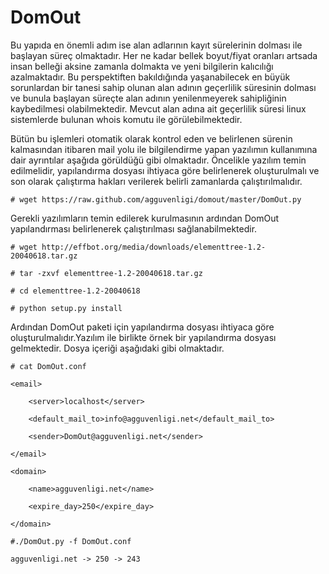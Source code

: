 DomOut
======

Bu yapıda en önemli adım ise alan adlarının kayıt sürelerinin dolması ile başlayan süreç olmaktadır. Her ne kadar bellek boyut/fiyat oranları artsada insan belleği aksine zamanla dolmakta ve yeni bilgilerin kalıcılığı azalmaktadır. Bu perspektiften bakıldığında yaşanabilecek en büyük sorunlardan bir tanesi sahip olunan alan adının geçerlilik süresinin dolması ve bunula başlayan süreçte alan adının yenilenmeyerek sahipliğinin kaybedilmesi olabilmektedir. 
Mevcut alan adına ait geçerlilik süresi linux sistemlerde bulunan whois komutu ile görülebilmektedir.

Bütün bu işlemleri otomatik olarak kontrol eden ve belirlenen sürenin kalmasından itibaren mail yolu ile bilgilendirme yapan yazılımın kullanımına dair ayrıntılar aşağıda görüldüğü gibi olmaktadır. Öncelikle yazılım temin edilmelidir, yapılandırma dosyası ihtiyaca göre belirlenerek oluşturulmalı ve son olarak çalıştırma hakları verilerek belirli zamanlarda çalıştırılmalıdır.

    # wget https://raw.github.com/agguvenligi/domout/master/DomOut.py

Gerekli yazılımların temin edilerek kurulmasının ardından DomOut yapılandırması belirlenerek çalıştırılması sağlanabilmektedir.

    # wget http://effbot.org/media/downloads/elementtree-1.2-20040618.tar.gz

    # tar -zxvf elementtree-1.2-20040618.tar.gz

    # cd elementtree-1.2-20040618

    # python setup.py install

Ardından DomOut paketi için yapılandırma dosyası ihtiyaca göre oluşturulmalıdır.Yazılım ile birlikte örnek bir yapılandırma dosyası gelmektedir. Dosya içeriği aşağıdaki gibi olmaktadır.

    # cat DomOut.conf

<?xml version="1.0"?>

<domout>

    <email>

        <server>localhost</server>

        <default_mail_to>info@agguvenligi.net</default_mail_to>

        <sender>DomOut@agguvenligi.net</sender>

    </email>

    <domain>

        <name>agguvenligi.net</name>   

        <expire_day>250</expire_day>

    </domain>

</domout>


    #./DomOut.py -f DomOut.conf

    agguvenligi.net -> 250 -> 243
